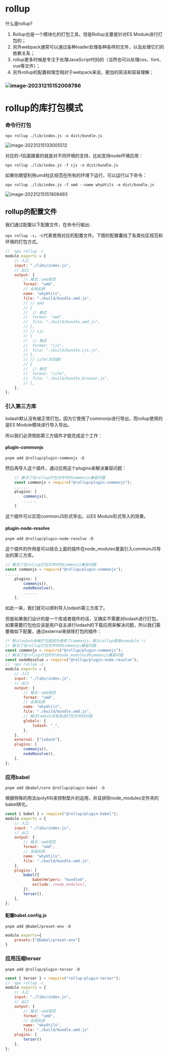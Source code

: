 # rollup

什么是rollup?

1. Rollup也是一个模块化的打包工具，但是Rollup主要是针对ES Module进行打包的； 
2. 另外webpack通常可以通过各种loader处理各种各样的文件，以及处理它们的依赖关系； 
3. rollup更多时候是专注于处理JavaScript代码的（当然也可以处理css、font、vue等文件）； 
4. 另外rollup的配置和理念相对于webpack来说，更加的简洁和容易理解；

### ![image-20231215152008786](./readme.assets/image-20231215152008786.png)

# rollup的库打包模式

### 命令行打包

`npx rollup ./lib/index.js -o dist/bundle.js`

![image-20231215133005512](./readme.assets/image-20231215133005512.png)

对应的-f后面跟着的就是对不同环境的支持，比如支持node环境应用：

`npx rollup ./lib/index.js -f cjs -o dist/bundle.js`

如果你期望利用umd社区规范在所有的环境下运行，可以运行以下命令：

``npx rollup ./lib/index.js -f umd --name whyUtils -o dist/bundle.js``

![image-20231215151909493](./readme.assets/image-20231215151909493.png)

## rollup的配置文件

我们通过配置以下配置文件，在命令行输出:

`npx rollup -c`，-c代表使用对应的配置文件。下图的配置囊括了各类社区规范和环境的打包方式。

```js
//  npx rollup -c
module.exports = {
	// 入口
	input: "./libs/index.js",
	// 出口
	output: {
		// 格式：umd规范
		format: "umd",
		// 全局名称
		name: "whyUtils",
		file: "./build/bundle.umd.js",
		// // amd
		// {
		// 	// 格式
		// 	format: "amd",
		// 	file: "./build/bundle.amd.js",
		// },
		// // cjs
		// {
		// 	// 格式
		// 	format: "cjs",
		// 	file: "./build/bundle.cjs.js",
		// },
		// // iife(浏览器)
		// {
		// 	// 格式
		// 	format: "iife",
		// 	file: "./build/bundle.browser.js",
		// },
	},
};

```

### 引入第三方库

lodash默认没有被正常打包，因为它使用了commonjs进行导出，而rollup使用的是ES Module模块进行导入导出。

所以我们必须借助第三方插件才能完成这个工作：

#### plugin-commonjs

`pnpm add @rollup/plugin-commonjs -D`

然后再导入这个插件，通过应用这个plugins来解决兼容问题：

```js
	// 解决了在rollup打包文件时的commonjs兼容问题
	const commonjs = require("@rollup/plugin-commonjs");
	......
	plugins: [
		commonjs(),
		......
	]
```

这个插件可以实现commonJS形式导出，以ES Module形式导入的效果。

#### plugin-node-resolve

`pnpm add @rollup/plugin-node-resolve -D`

这个插件的作用是可以结合上面的插件在node_modules里面引入commonJS导出的第三方库。

```js
// 解决了在rollup打包文件时的commonjs兼容问题
const commonjs = require("@rollup/plugin-commonjs");
......
	plugins: [
		commonjs(),
		nodeResolve(),
        ......
	],
```

如此一来，我们就可以顺利导入lodash第三方库了。

但是如果我们设计的是一个库或者插件的话，又确实不需要对lodash进行打包，如果需要打包也应该是用户自主进行lodash的下载应用来解决问题，所以我们需要做如下配置，通过external来排除打包的插件：

```js
/* 默认lodash未被打包是因为使用了commonjs，默认rollup使用esmodule */
// 解决了在rollup打包文件时的commonjs兼容问题
const commonjs = require("@rollup/plugin-commonjs");
// 解决了在rollup打包时针对node_modules的commonjs兼容问题
const nodeResolve = require("@rollup/plugin-node-resolve");
//  npx rollup -c
module.exports = {
	// 入口
	input: "./libs/index.js",
	// 出口
	output: {
		// 格式：umd规范
		format: "umd",
		// 全局名称
		name: "whyUtils",
		file: "./build/bundle.umd.js",
		// 解决lodash没有放进打包文件的问题
		globals: {
			lodash: "_",
		},
	},
	external: ["lodash"],
	plugins: [
		commonjs(),
		nodeResolve(),
	],
};

```

### 应用babel

`pnpm add @babel/core @rollup/plugin-babel -D`

根据特殊的用法(polyfill)来控制垫片的运用，并且排除node_modules文件夹的babel转化。

```js
const { babel } = require("@rollup/plugin-babel");
module.exports = {
	// 入口
	input: "./libs/index.js",
	// 出口
	output: {
		// 格式：umd规范
		format: "umd",
		// 全局名称
		name: "whyUtils",
		file: "./build/bundle.umd.js",
	},
	plugins: [
		babel({
			babelHelpers: "bundled",
			exclude: /node_modules/,
		}),
		terser(),
	],
};

```

#### 配置babel.config.js

`pnpm add @babel/preset-env -D`

```js
module.exports={
    presets:["@babel/preset-env"]
}
```

### 应用压缩terser

`pnpm add @rollup/plugin-terser -D`

```js
const { terser } = require("rollup-plugin-terser");
//  npx rollup -c
module.exports = {
	// 入口
	input: "./libs/index.js",
	// 出口
	output: {
		// 格式：umd规范
		format: "umd",
		// 全局名称
		name: "whyUtils",
		file: "./build/bundle.umd.js"
	plugins: [
		terser()
	],
};

```


